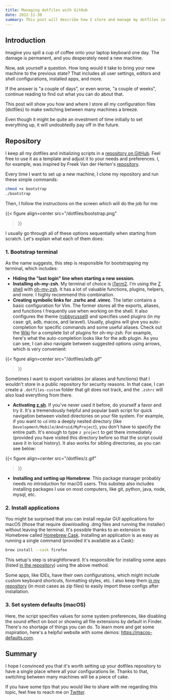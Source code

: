 ```yaml
---
title: Managing dotfiles with GitHub
date: 2022-11-30
summary: This post will describe how I store and manage my dotfiles in a repository on GitHub.
---
```


## Introduction

Imagine you spill a cup of coffee onto your laptop keyboard one day. The damage is permanent, and you desperately need a new machine.

Now, ask yourself a question. How long would it take to bring your new machine to the previous state? That includes all user settings, editors and shell configurations, installed apps, and more.

If the answer is "a couple of days", or even worse, "a couple of weeks", continue reading to find out what you can do about that.

This post will show you how and where I store all my configuration files (dotfiles) to make switching between many machines a breeze.

Even though it might be quite an investment of time initially to set everything up, it will undoubtedly pay off in the future.

## Repository

I keep all my dotfiles and initializing scripts in a [repository on GitHub](https://github.com/ClouddJR/dotfiles). Feel free to use it as a template and adjust it to your needs and preferences. I, for example, was inspired by Freek Van der Herten's [repository](https://github.com/freekmurze/dotfiles).

Every time I want to set up a new machine, I clone my repository and run these simple commands:

```sh
chmod +x bootstrap
./bootstrap
```

Then, I follow the instructions on the screen which will do the job for me:

{{< figure 
align=center
src="/dotfiles/bootstrap.png" 
>}}

I usually go through all of these options sequentially when starting from scratch. Let's explain what each of them does:

### 1. Bootstrap terminal

As the name suggests, this step is responsible for bootstrapping my terminal, which includes:

* **Hiding the "last login" line when starting a new session.**
* **Installing oh-my-zsh**. My terminal of choice is [iTerm2](https://iterm2.com/). I'm using the [Z shell](https://en.wikipedia.org/wiki/Z_shell) with [oh-my-zsh](https://ohmyz.sh/). It has a lot of valuable functions, plugins, helpers, and more. I highly recommend this combination.
* **Creating symbolic links for .zsrhc and .vimrc**. The latter contains a basic configuration for Vim. The former stores all the exports, aliases, and functions I frequently use when working on the shell. It also configures the theme ([robbyrussell](https://github.com/ohmyzsh/ohmyzsh/wiki/Themes#robbyrussell)) and specifies used plugins (in my case: git, adb, macos, and laravel). Usually, plugins will give you auto-completion for specific commands and some useful aliases. Check out the [Wiki](https://github.com/ohmyzsh/ohmyzsh/wiki/Plugins-Overview) for a complete list of plugins for oh-my-zsh. For example, here's what the auto-completion looks like for the adb plugin. As you can see, I can also navigate between suggested options using arrows, which is very convenient: 
  
{{< figure 
align=center
src="/dotfiles/adb.gif" 
>}}
  
  Sometimes I want to export variables (or aliases and functions) that I wouldn't store in a public repository for security reasons. In that case, I can create a `.dotfiles-custom` folder that git does not track, and the `.zshrc` will also load everything from there.
* **Activating [z.sh](https://github.com/rupa/z/)**. If you've never used it before, do yourself a favor and try it. It's a tremendously helpful and popular bash script for quick navigation between visited directories on your file system. For example, if you want to `cd` into a deeply nested directory (like `Development/Mobile/Android/MyProject`), you don't have to specify the entire path. It's enough to type `z project` to get there immediately (provided you have visited this directory before so that the script could save it in local history). It also works for sibling directories, as you can see below:

{{< figure 
align=center
src="/dotfiles/z.gif" 
>}}

* **Installing and setting up Homebrew**. This package manager probably needs no introduction for macOS users. This substep also includes installing packages I use on most computers, like git, python, java, node, mysql, etc.

### 2. Install applications

You might be surprised that you can install regular GUI applications for macOS (those that require downloading .dmg files and running the installer) without leaving the terminal. It's possible thanks to an extension to Homebrew called [Homebrew Cask](https://github.com/Homebrew/homebrew-cask). Installing an application is as easy as running a single command (provided it's available as a Cask):

```sh
brew install --cask firefox
```

This setup's step is straightforward. It's responsible for installing some apps (listed [in the repository](https://github.com/ClouddJR/dotfiles/blob/main/apps.md)) using the above method.

Some apps, like IDEs, have their own configurations, which might include custom keyboard shortcuts, formatting styles, etc. I also keep them [in my repository](https://github.com/ClouddJR/dotfiles/tree/main/configs) (in most cases as zip files) to easily import these configs after installation.

### 3. Set system defaults (macOS)

Here, the script specifies values for some system preferences, like disabling the sound effect on boot or showing all file extensions by default in Finder. There's no shortage of things you can do. To learn more and get some inspiration, here's a helpful website with some demos: https://macos-defaults.com.

## Summary

I hope I convinced you that it's worth setting up your dotfiles repository to have a single place where all your configurations lie. Thanks to that, switching between many machines will be a piece of cake.

If you have some tips that you would like to share with me regarding this topic, feel free to reach me on [Twitter](https://twitter.com/ClouddJR/).